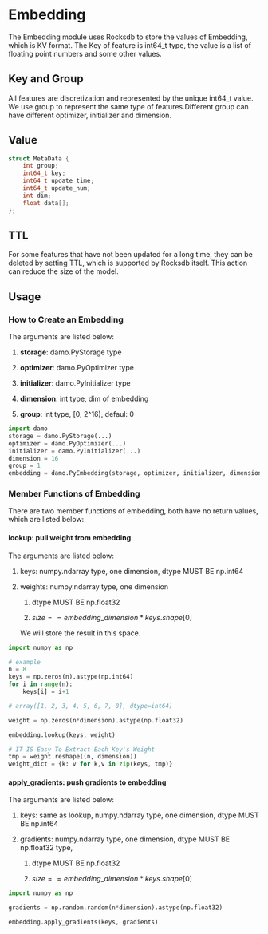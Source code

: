 # Embedding

The Embedding module uses Rocksdb to store the values of Embedding, which is KV format. The Key of feature is int64_t type, the value is a list of floating point numbers and some other values.

## Key and Group

All features are discretization and represented by the unique int64_t value. We use group to represent the same type of features.Different group can have different optimizer, initializer and dimension.

## Value

```c++
struct MetaData {
    int group; 
    int64_t key;  
    int64_t update_time;
    int64_t update_num;
    int dim;
    float data[];
};
```

## TTL

For some features that have not been updated for a long time, they can be deleted by setting TTL, which is supported by Rocksdb itself. This action can reduce the size of the model.

## Usage

### How to Create an Embedding

The arguments are listed below:

1. **storage**: damo.PyStorage type

2. **optimizer**: damo.PyOptimizer type

3. **initializer**: damo.PyInitializer type

4. **dimension**: int type, dim of embedding

5. **group**: int type, [0, 2^16), defaul: 0

```python
import damo
storage = damo.PyStorage(...)
optimizer = damo.PyOptimizer(...)
initializer = damo.PyInitializer(...)
dimension = 16
group = 1
embedding = damo.PyEmbedding(storage, optimizer, initializer, dimension, group)
```

### Member Functions of Embedding

There are two member functions of embedding, both have no return values, which are listed below:

#### lookup: pull weight from embedding

The arguments are listed below:

1. keys: numpy.ndarray type, one dimension, dtype MUST BE np.int64

2. weights: numpy.ndarray type, one dimension
   
   1. dtype MUST BE np.float32
   
   2. $size == embedding\_dimension * keys.shape[0]$
   
   We will store the result in this space. 

```python
import numpy as np

# example
n = 8
keys = np.zeros(n).astype(np.int64)
for i in range(n):
    keys[i] = i+1

# array([1, 2, 3, 4, 5, 6, 7, 8], dtype=int64)

weight = np.zeros(n*dimension).astype(np.float32)

embedding.lookup(keys, weight)

# IT IS Easy To Extract Each Key's Weight
tmp = weight.reshape((n, dimension))
weight_dict = {k: v for k,v in zip(keys, tmp)}
```

#### apply_gradients: push gradients to embedding

The arguments are listed below:

1. keys: same as lookup, numpy.ndarray type, one dimension, dtype MUST BE np.int64

2. gradients: numpy.ndarray type, one dimension, dtype MUST BE np.float32 type, 
   
   1. dtype MUST BE np.float32
   
   2. $size == embedding\_dimension * keys.shape[0]$

```python
import numpy as np

gradients = np.random.random(n*dimension).astype(np.float32)

embedding.apply_gradients(keys, gradients)
```